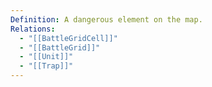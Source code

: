 ```yaml
---
Definition: A dangerous element on the map.
Relations:
  - "[[BattleGridCell]]"
  - "[[BattleGrid]]"
  - "[[Unit]]"
  - "[[Trap]]"
---
```

